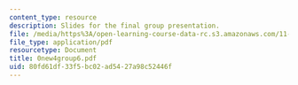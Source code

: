 ```yaml
---
content_type: resource
description: Slides for the final group presentation.
file: /media/https%3A/open-learning-course-data-rc.s3.amazonaws.com/11-946j-beijing-urban-design-studio-summer-2004/80fd61df33f5bc02ad5427a98c52446f_0new4group6.pdf
file_type: application/pdf
resourcetype: Document
title: 0new4group6.pdf
uid: 80fd61df-33f5-bc02-ad54-27a98c52446f
---
```

